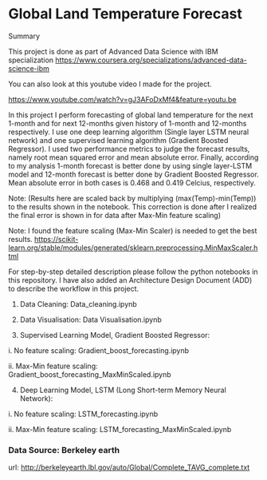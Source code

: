 # Global Land Temperature Forecast

Summary

This project is done as part of Advanced Data Science with IBM specialization https://www.coursera.org/specializations/advanced-data-science-ibm

You can also look at this youtube video I made for the project.

https://www.youtube.com/watch?v=gJ3AFoDxMf4&feature=youtu.be

In this project I perform forecasting of global land temperature for the next 1-month and for next 12-months given history of 1-month and 12-months respectively. I use one deep learning algorithm (Single layer LSTM neural network) and one supervised learning algorithm (Gradient Boosted Regressor). I used two performance metrics to judge the forecast results, namely root mean squared error and mean absolute error. Finally, according to my analysis 1-month forecast is better done by using single layer-LSTM model and 12-month forecast is better done by Gradient Boosted Regressor. Mean absolute error in both cases is 0.468 and 0.419 Celcius, respectively. 

Note: (Results here are scaled back by multiplying (max(Temp)-min(Temp)) to the results shown in the notebook. This correction is done after I realized the final error is shown in for data after Max-Min feature scaling)

Note: I found the feature scaling (Max-Min Scaler) is needed to get the best results.
https://scikit-learn.org/stable/modules/generated/sklearn.preprocessing.MinMaxScaler.html 

For step-by-step detailed description please follow the python notebooks in this repository. I have also added an Architecture Design Document (ADD) to describe the workflow in this project.

1. Data Cleaning: Data_cleaning.ipynb

2. Data Visualisation: Data Visualisation.ipynb

3. Supervised Learning Model, Gradient Boosted Regressor: 

i. No feature scaling: Gradient_boost_forecasting.ipynb

ii. Max-Min feature scaling: Gradient_boost_forecasting_MaxMinScaled.ipynb

4. Deep Learning Model, LSTM (Long Short-term Memory Neural Network): 

i. No feature scaling: LSTM_forecasting.ipynb

ii. Max-Min feature scaling: LSTM_forecasting_MaxMinScaled.ipynb

### Data Source: Berkeley earth 
url: http://berkeleyearth.lbl.gov/auto/Global/Complete_TAVG_complete.txt
